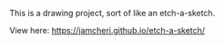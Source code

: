 This is a drawing project, sort of like an etch-a-sketch. 

View here: https://jamcheri.github.io/etch-a-sketch/
